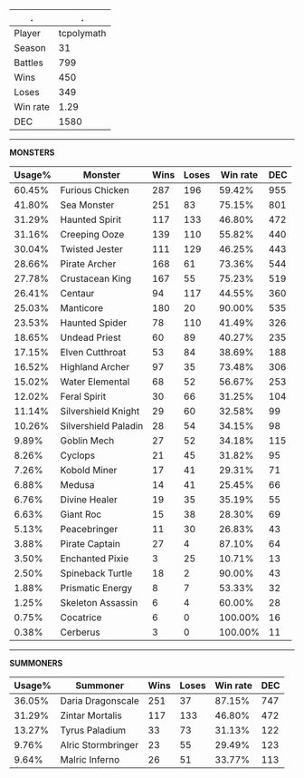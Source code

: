 .|.
|-|-
Player|tcpolymath
Season|31
Battles|799
Wins|450
Loses|349
Win rate|1.29
DEC|1580

---
**MONSTERS**

Usage%|Monster|Wins|Loses|Win rate|DEC|
-|-|-|-|-|-|
60.45%|Furious Chicken|287|196|59.42%|955|
41.80%|Sea Monster|251|83|75.15%|801|
31.29%|Haunted Spirit|117|133|46.80%|472|
31.16%|Creeping Ooze|139|110|55.82%|440|
30.04%|Twisted Jester|111|129|46.25%|443|
28.66%|Pirate Archer|168|61|73.36%|544|
27.78%|Crustacean King|167|55|75.23%|519|
26.41%|Centaur|94|117|44.55%|360|
25.03%|Manticore|180|20|90.00%|535|
23.53%|Haunted Spider|78|110|41.49%|326|
18.65%|Undead Priest|60|89|40.27%|235|
17.15%|Elven Cutthroat|53|84|38.69%|188|
16.52%|Highland Archer|97|35|73.48%|306|
15.02%|Water Elemental|68|52|56.67%|253|
12.02%|Feral Spirit|30|66|31.25%|104|
11.14%|Silvershield Knight|29|60|32.58%|99|
10.26%|Silvershield Paladin|28|54|34.15%|98|
9.89%|Goblin Mech|27|52|34.18%|115|
8.26%|Cyclops|21|45|31.82%|95|
7.26%|Kobold Miner|17|41|29.31%|71|
6.88%|Medusa|14|41|25.45%|66|
6.76%|Divine Healer|19|35|35.19%|55|
6.63%|Giant Roc|15|38|28.30%|69|
5.13%|Peacebringer|11|30|26.83%|43|
3.88%|Pirate Captain|27|4|87.10%|64|
3.50%|Enchanted Pixie|3|25|10.71%|13|
2.50%|Spineback Turtle|18|2|90.00%|43|
1.88%|Prismatic Energy|8|7|53.33%|32|
1.25%|Skeleton Assassin|6|4|60.00%|28|
0.75%|Cocatrice|6|0|100.00%|16|
0.38%|Cerberus|3|0|100.00%|11|

---
**SUMMONERS**

Usage%|Summoner|Wins|Loses|Win rate|DEC|
-|-|-|-|-|-|
36.05%|Daria Dragonscale|251|37|87.15%|747|
31.29%|Zintar Mortalis|117|133|46.80%|472|
13.27%|Tyrus Paladium|33|73|31.13%|122|
9.76%|Alric Stormbringer|23|55|29.49%|123|
9.64%|Malric Inferno|26|51|33.77%|113|
